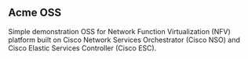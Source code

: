 ## Acme OSS

Simple demonstration OSS for Network Function Virtualization (NFV) 
platform built on Cisco Network Services Orchestrator (Cisco NSO) 
and Cisco Elastic Services Controller (Cisco ESC).

